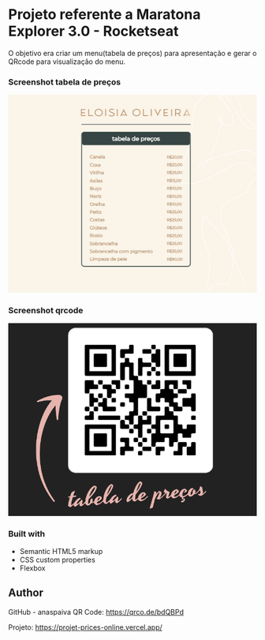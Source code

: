 # Projeto referente a Maratona Explorer 3.0 - Rocketseat

O objetivo era criar um menu(tabela de preços) para apresentação e gerar o QRcode para visualização do menu.

### Screenshot tabela de preços

![](./assets/screenshot.PNG)

### Screenshot qrcode

![](./assets/screenshot-qrcode.PNG)


### Built with

- Semantic HTML5 markup
- CSS custom properties
- Flexbox

## Author

GitHub - anaspaiva 
QR Code:
https://qrco.de/bdQBPd

Projeto:
https://projet-prices-online.vercel.app/
